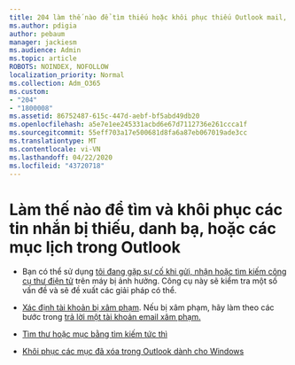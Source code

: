 ```yaml
---
title: 204 làm thế nào để tìm thiếu hoặc khôi phục thiếu Outlook mail, lịch hoặc địa chỉ liên lạc
ms.author: pdigia
author: pebaum
manager: jackiesm
ms.audience: Admin
ms.topic: article
ROBOTS: NOINDEX, NOFOLLOW
localization_priority: Normal
ms.collection: Adm_O365
ms.custom:
- "204"
- "1800008"
ms.assetid: 86752487-615c-447d-aebf-bf5abd49db20
ms.openlocfilehash: a5e7e1ee245331acbd6e67d7112736e261ccca1f
ms.sourcegitcommit: 55eff703a17e500681d8fa6a87eb067019ade3cc
ms.translationtype: MT
ms.contentlocale: vi-VN
ms.lasthandoff: 04/22/2020
ms.locfileid: "43720718"
---
```

# <a name="how-to-find-and-recover-missing-messages-contacts-or-calendar-items-in-outlook"></a>Làm thế nào để tìm và khôi phục các tin nhắn bị thiếu, danh bạ, hoặc các mục lịch trong Outlook

- Bạn có thể sử dụng [tôi đang gặp sự cố khi gửi, nhận hoặc tìm kiếm công cụ thư điện tử](https://aka.ms/SaRA-OutlookSendReceive) trên máy bị ảnh hưởng. Công cụ này sẽ kiểm tra một số vấn đề và sẽ đề xuất các giải pháp có thể.

- [Xác định tài khoản bị xâm phạm](https://support.microsoft.com/help/2551603/how-to-determine-whether-your-office-365-account-has-been-compromised). Nếu bị xâm phạm, hãy làm theo các bước trong [trả lời một tài khoản email xâm phạm.](https://docs.microsoft.com/office365/securitycompliance/responding-to-a-compromised-email-account)

- [Tìm thư hoặc mục bằng tìm kiếm tức thì](https://support.office.com/article/69748862-5976-47b9-98e8-ed179f1b9e4d)

- [Khôi phục các mục đã xóa trong Outlook dành cho Windows](https://support.office.com/article/49e81f3c-c8f4-4426-a0b9-c0fd751d48ce)
